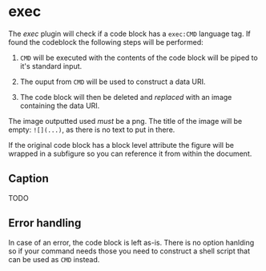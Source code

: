 # exec

The *exec* plugin will check if a code block has a `exec:CMD` language tag. If found the codeblock
the following steps will be performed:

1. `CMD` will be executed with the contents of the code block will be piped to it's standard input.

1. The ouput from `CMD` will be used to construct a data URI.

1. The code block will then be deleted and *replaced* with an image containing the data URI.

The image outputted used *must* be a png. The title of the image will be empty: `![](...)`, as there
is no text to put in there.

If the original code block has a block level attribute the figure will be wrapped in a subfigure so
you can reference it from within the document.

## Caption

TODO

## Error handling

In case of an error, the code block is left as-is. There is no option hanlding so if your command
needs those you need to construct a shell script that can be used as `CMD` instead.
